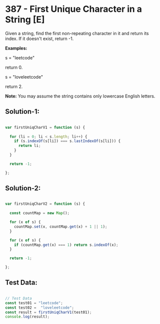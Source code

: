 # **387 - First Unique Character in a String [E]**

Given a string, find the first non-repeating character in it and return its
index. If it doesn't exist, return -1.

**Examples:**

s = "leetcode"

return 0.

s = "loveleetcode"

return 2.

**Note:** You may assume the string contains only lowercase English letters.


## **Solution-1:**

```JavaScript

var firstUniqCharV1 = function (s) {
  
  for (li = 0; li < s.length; li++) {
    if (s.indexOf(s[li]) === s.lastIndexOf(s[li])) {
      return li;
    }
  }

  return -1;

};

```

## **Solution-2:**

```JavaScript

var firstUniqCharV2 = function (s) {
  
  const countMap = new Map();

  for (x of s) {
    countMap.set(x, countMap.get(x) + 1 || 1);
  }

  for (x of s) {
    if (countMap.get(x) === 1) return s.indexOf(x);
  }

  return -1;

};

```


## **Test Data:**

```JavaScript

// Test Data
const test01 = "leetcode";
const test02 =  "loveleetcode";
const result = firstUniqCharV1(test01);
console.log(result);


```
